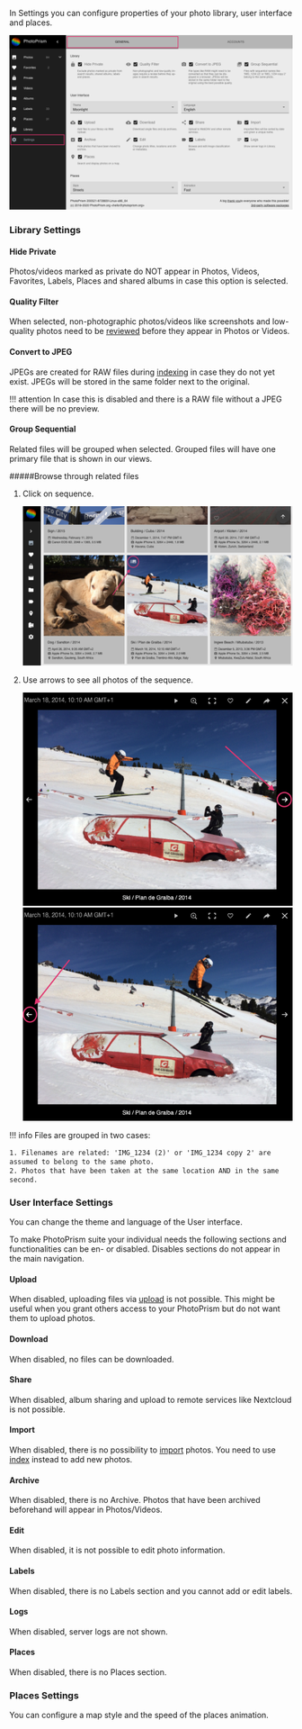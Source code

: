 In Settings you can configure properties of your photo library, user interface and places.

![Screenshot](../img/settings.png)

### Library Settings
#### Hide Private
Photos/videos marked as private do NOT appear in Photos, Videos, Favorites, Labels, Places and shared albums in case this option is selected.

#### Quality Filter
When selected, non-photographic photos/videos like screenshots and low-quality photos need to be [reviewed](review.md) before they appear in Photos or Videos.

#### Convert to JPEG
JPEGs are created for RAW files during [indexing](index.md) in case they do not yet exist. JPEGs will be stored in the same folder next to the original.

!!! attention
    In case this is disabled and there is a RAW file without a JPEG there will be no preview.
    
#### Group Sequential
Related files will be grouped when selected.
Grouped files will have one primary file that is shown in our views.

#####Browse through related files

1. Click on sequence.

    ![Screenshot](../img/sequential1.png)
    
2. Use arrows to see all photos of the sequence.

    ![Screenshot](../img/sequential3.png) ![Screenshot](../img/sequential4.png)

!!! info
    Files are grouped in two cases:
    
    1. Filenames are related: 'IMG_1234 (2)' or 'IMG_1234 copy 2' are assumed to belong to the same photo.
    2. Photos that have been taken at the same location AND in the same second.
    
### User Interface Settings
You can change the theme and language of the User interface.

To make PhotoPrism suite your individual needs the following sections and functionalities can be en- or disabled.
Disables sections do not appear in the main navigation.

#### Upload
When disabled, uploading files via [upload](upload.md) is not possible. 
This might be useful when you grant others access to your PhotoPrism but do not want them to upload photos.

#### Download
When disabled, no files can be downloaded.

#### Share
When disabled, album sharing and upload to remote services like Nextcloud is not possible.

#### Import
When disabled, there is no possibility to [import](import.md) photos. You need to use [index](index.md) instead to add new photos.

#### Archive
When disabled, there is no Archive. Photos that have been archived beforehand will appear in Photos/Videos.

#### Edit
When disabled, it is not possible to edit photo information.

#### Labels
When disabled, there is no Labels section and you cannot add or edit labels.

#### Logs
When disabled, server logs are not shown.

#### Places
When disabled, there is no Places section.

### Places Settings
You can configure a map style and the speed of the places animation.